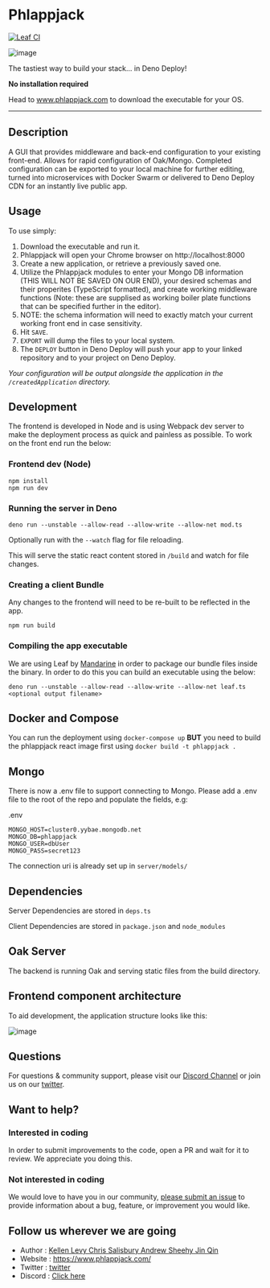 # Phlappjack

[![Leaf CI](https://github.com/mandarineorg/leaf/workflows/Unit%20Tests/badge.svg)](https://github.com/mandarineorg/leaf)

![image](https://github.com/oslabs-beta/phlappjack/raw/readme/assets/logo.svg)

The tastiest way to build your stack... in Deno Deploy!

**No installation required**

Head to www.phlappjack.com to download the executable for your OS.

---

## Description

A GUI that provides middleware and back-end configuration to your existing front-end. Allows for rapid configuration of Oak/Mongo. Completed configuration can be exported to your local machine for further editing, turned into microservices with Docker Swarm or delivered to Deno Deploy CDN for an instantly live public app.

## Usage

To use simply:

1. Download the executable and run it.
2. Phlappjack will open your Chrome browser on http://localhost:8000
3. Create a new application, or retrieve a previously saved one.
4. Utilize the Phlappjack modules to enter your Mongo DB information (THIS WILL NOT BE SAVED ON OUR END), your desired schemas and their properites (TypeScript formatted), and create working middleware functions (Note: these are supplised as working boiler plate functions that can be specified further in the editor).
5. NOTE: the schema information will need to exactly match your current working front end in case sensitivity. 
6. Hit `SAVE`.
7. `EXPORT` will dump the files to your local system.
8. The `DEPLOY` button in Deno Deploy will push your app to your linked repository and to your project on Deno Deploy.
   

*Your configuration will be output alongside the application in the `/createdApplication` directory.*

## Development

The frontend is developed in Node and is using Webpack dev server to make the deployment process as quick and painless as possible. To work on the front end run the below:

### Frontend dev (Node)

```shell 
npm install
npm run dev
```

### Running the server in Deno

```shell
deno run --unstable --allow-read --allow-write --allow-net mod.ts
```

Optionally run with the `--watch` flag for file reloading.

This will serve the static react content stored in `/build` and watch for file changes.

### Creating a client Bundle

Any changes to the frontend will need to be re-built to be reflected in the app.

```shell
npm run build
```
### Compiling the app executable

We are using Leaf by [Mandarine](https://deno.land/x/mandarinets) in order to package our bundle files inside the binary. In order to do this you can build an executable using the below:

```shell
deno run --unstable --allow-read --allow-write --allow-net leaf.ts <optional output filename>
```

## Docker and Compose

You can run the deployment using `docker-compose up` **BUT** you need to build
the phlappjack react image first using `docker build -t phlappjack .`

## Mongo

There is now a .env file to support connecting to Mongo. Please add a .env file
to the root of the repo and populate the fields, e.g:

.env
```shell
MONGO_HOST=cluster0.yybae.mongodb.net
MONGO_DB=phlappjack
MONGO_USER=dbUser
MONGO_PASS=secret123
```

The connection uri is already set up in `server/models/`

## Dependencies

Server Dependencies are stored in `deps.ts`

Client Dependencies are stored in `package.json` and `node_modules`


## Oak Server

The backend is running Oak and serving static files from the build directory.


## Frontend component architecture

To aid development, the application structure looks like this:

![image](https://raw.githubusercontent.com/oslabs-beta/phlappjack/readme/assets/phlappjack-dependency.PNG)


## Questions
For questions & community support, please visit our [Discord Channel](https://discord.gg/phlappjack) or join us on our [twitter](https://twitter.com/phlappjack).

## Want to help?
### Interested in coding
In order to submit improvements to the code, open a PR and wait for it to review. We appreciate you doing this.
### Not interested in coding
We would love to have you in our community, [please submit an issue](https://github.com/oslabs-beta/phlappjack/issues) to provide information about a bug, feature, or improvement you would like.

## Follow us wherever we are going
- Author : [Kellen Levy Chris Salisbury Andrew Sheehy Jin Qin](https://twitter.com/phlappjack)
- Website : https://www.phlappjack.com/
- Twitter : [twitter](https://twitter.com/phlappjack)
- Discord : [Click here](https://discord.gg/phlappjack)
